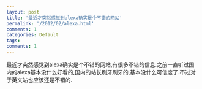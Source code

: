 ```yaml
---
layout: post
title: '最近才突然感觉到alexa确实是个不错的网站'
permalink: '/2012/02/alexa.html'
comments: 1
categories: Default
tags: 
comments: 1
---
```

最近才突然感觉到alexa确实是个不错的网站,有很多不错的信息.之前一直听过国内的alexa基本没什么好看的,国内的站长刷牙刷牙的,基本没什么可信度了.不过对于英文站也应该还是不错的.